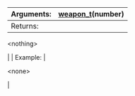 | Arguments: | [weapon\_t](weapon_t.md)(number) |
|:-----------|:---------------------------------|
| Returns: | 

&lt;nothing&gt;

 |
| Example: | 

&lt;none&gt;

 |